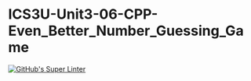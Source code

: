 # ICS3U-Unit3-06-CPP-Even_Better_Number_Guessing_Game

[![GitHub's Super Linter](https://github.com/Mikayla-Barthelette-1/ICS3U-Unit3-06-CPP-Even_Better_Number_Guessing_Game/workflows/GitHub's%20Super%20Linter/badge.svg)](https://github.com/Mikayla-Barthelette-1/ICS3U-Unit3-06-CPP-Even_Better_Number_Guessing_Game/actions)
